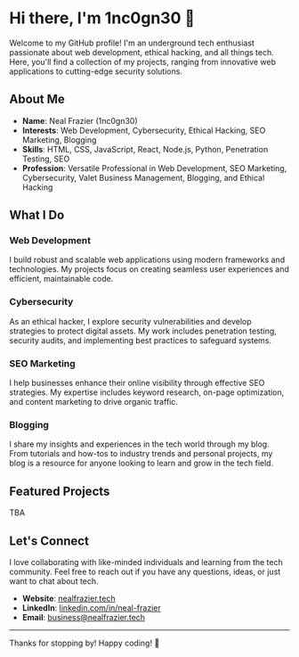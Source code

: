 # Hi there, I'm 1nc0gn30 👋

Welcome to my GitHub profile! I'm an underground tech enthusiast passionate about web development, ethical hacking, and all things tech. Here, you'll find a collection of my projects, ranging from innovative web applications to cutting-edge security solutions.

## About Me

- **Name**: Neal Frazier (1nc0gn30)
- **Interests**: Web Development, Cybersecurity, Ethical Hacking, SEO Marketing, Blogging
- **Skills**: HTML, CSS, JavaScript, React, Node.js, Python, Penetration Testing, SEO
- **Profession**: Versatile Professional in Web Development, SEO Marketing, Cybersecurity, Valet Business Management, Blogging, and Ethical Hacking

## What I Do

### Web Development
I build robust and scalable web applications using modern frameworks and technologies. My projects focus on creating seamless user experiences and efficient, maintainable code.

### Cybersecurity
As an ethical hacker, I explore security vulnerabilities and develop strategies to protect digital assets. My work includes penetration testing, security audits, and implementing best practices to safeguard systems.

### SEO Marketing
I help businesses enhance their online visibility through effective SEO strategies. My expertise includes keyword research, on-page optimization, and content marketing to drive organic traffic.

### Blogging
I share my insights and experiences in the tech world through my blog. From tutorials and how-tos to industry trends and personal projects, my blog is a resource for anyone looking to learn and grow in the tech field.

## Featured Projects

TBA

## Let's Connect

I love collaborating with like-minded individuals and learning from the tech community. Feel free to reach out if you have any questions, ideas, or just want to chat about tech.

- **Website**: [nealfrazier.tech](https://nealfrazier.tech)
- **LinkedIn**: [linkedin.com/in/neal-frazier](https://www.linkedin.com/in/neal-frazier)
- **Email**: [business@nealfrazier.tech](mailto:business@nealfrazier.tech)

---

Thanks for stopping by! Happy coding! 🚀



